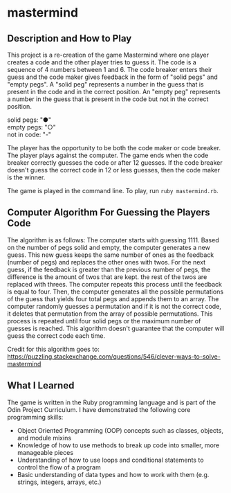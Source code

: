 # mastermind

## Description and How to Play

This project is a re-creation of the game Mastermind where one player creates a code and the other player tries to guess it. The code is a sequence of 4 numbers between 1 and 6. The code breaker enters their guess and the code maker gives feedback in the form of "solid pegs" and "empty pegs". A "solid peg" represents a number in the guess that is present in the code and in the correct position. An "empty peg" represents a number in the guess that is present in the code but not in the correct position. 

solid pegs: "●"<br/>
empty pegs: "○"<br/>
not in code: "-"

The player has the opportunity to be both the code maker or code breaker. The player plays against the computer.
The game ends when the code breaker correctly guesses the code or after 12 guesses. If the code breaker doesn't guess the correct code in 12 or less guesses, then the code maker is the winner.

The game is played in the command line. To play, run `ruby mastermind.rb`.

## Computer Algorithm For Guessing the Players Code
The algorithm is as follows: 
The computer starts with guessing 1111. Based on the number of pegs solid and empty, the computer generates a new guess. This new guess keeps the same number of ones as the feedback (number of pegs) and replaces the other ones with twos. For the next guess, if the feedback is greater than the previous number of pegs, the difference is the amount of twos that are kept. the rest of the twos are replaced with threes. The computer repeats this process until the feedback is equal to four. Then, the computer generates all the possible permutations of the guess that yields four total pegs and appends them to an array. The computer randomly guesses a permutation and if it is not the correct code, it deletes that permutation from the array of possible permutations. This process is repeated until four solid pegs or the maximum number of guesses is reached. This algorithm doesn't guarantee that the computer will guess the correct code each time.

Credit for this algorithm goes to: https://puzzling.stackexchange.com/questions/546/clever-ways-to-solve-mastermind

## What I Learned

The game is written in the Ruby programming language and is part of the Odin Project Curriculum.
I have demonstrated the following core programming skills:

* Object Oriented Programming (OOP) concepts such as classes, objects, and module mixins
* Knowledge of how to use methods to break up code into smaller, more manageable pieces
* Understanding of how to use loops and conditional statements to control the flow of a program
* Basic understanding of data types and how to work with them (e.g. strings, integers, arrays, etc.)

